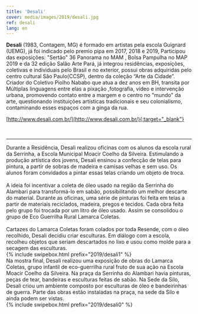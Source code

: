 ```yaml
---
title: 'Desali'
cover: media/images/2019/desali.jpg
ref: desali
lang: en
---
```


**Desali** (1983, Contagem, MG) é formado em artistas pela escola Guignard (UEMG),  já foi indicado pelo premio pipa em 2017, 2018 e 2019, Participou das  exposições: "Sertão" 36 Panorama no MAM , Bolsa Pampulha no MAP  2019 e da 32 edição Salão Arte Pará, já integrou residências, exposições, coletivas e individuais pelo Brasil e no exterior, possui obras adquiridas pelo centro cultural São Paulo(CCSP), dentro da coleção “Arte da Cidade”. Criador do Coletivo Piolho Nababo que atua a dez anos em BH, transita por Múltiplas linguagens entre elas a pixação ,fotografia, vídeo e intervenção urbana, promovendo contato entre a margem e o centro no "mundo" da arte, questionando instituições artísticas tradicionais e seu colonialismo, contaminando esses espaços com a ginga da rua.

  
[http://www.desali.com.br/](http://www.desali.com.br/){:target="_blank"}

<br>

---
  
Durante a Residência, Desali realizou oficinas com os alunos da escola rural da Serrinha, a Escola Municipal Moacir Coelho da Silveira. Estimulando a produção artística dos jovens, Desali ensinou a confecção de telas para pintura, a partir de sobras de madeira e camisas velhas e sem uso. Os alunos foram convidados a pintar essas telas criando um objeto de troca.
<br><br>
A ideia foi incentivar a coleta de óleo usado na região da Serrinha do Alambari para transformá-lo em sabão, possibilitando um melhor descarte do material.  Durante as oficinas, uma série de pinturas foi feita em telas a partir de materiais reciclados, madeira, pregos e tecidos. Cada obra feita pelo grupo foi trocada por um litro de óleo usado. Assim se consolidou o grupo de Eco Guerrilha Rural Lamarca Coletas. 
<br><br>
Cartazes do Lamarca Coletas foram colados por toda Resende, com o óleo recolhido, Desali decidiu criar esculturas. Em diálogo com a escola, recolheu objetos que seriam descartados no lixo e usou como molde para a secagem das esculturas.
<br>
{% include swipebox.html prefix="2019/desali1" %}
<br>
Na mostra final, Desali realizou uma exposição de obras do Lamarca Coletas, grupo infantil de eco-guerrilha rural fruto de sua ação na Escola Moacir Coelho da Silveira. Na praça da Serrinha do Alambari havia pinturas, peças de tear, bandeiras e esculturas feitas de sabão. Na Sede da Silo, Desali criou um ambiente composto por esculturas de óleo e bandeirinhas de guerra. Parte das obras estão instaladas na praça, na sede da Silo e ainda podem ser vistas.
<br>
{% include swipebox.html prefix="2019/desali0" %}
⠀
